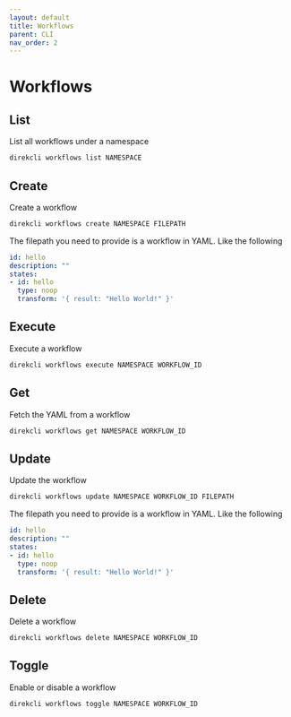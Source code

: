 ```yaml
---
layout: default
title: Workflows
parent: CLI
nav_order: 2
---
```


# Workflows

## List

List all workflows under a namespace

```sh
direkcli workflows list NAMESPACE
```

## Create

Create a workflow

```sh
direkcli workflows create NAMESPACE FILEPATH
```

The filepath you need to provide is a workflow in YAML. Like the following

```yaml
id: hello
description: "" 
states:
- id: hello
  type: noop
  transform: '{ result: "Hello World!" }'
```

## Execute

Execute a workflow

```sh
direkcli workflows execute NAMESPACE WORKFLOW_ID
```

## Get

Fetch the YAML from a workflow

```sh
direkcli workflows get NAMESPACE WORKFLOW_ID
```

## Update

Update the workflow

```sh
direkcli workflows update NAMESPACE WORKFLOW_ID FILEPATH
```

The filepath you need to provide is a workflow in YAML. Like the following

```yaml
id: hello
description: "" 
states:
- id: hello
  type: noop
  transform: '{ result: "Hello World!" }'
```

## Delete

Delete a workflow

```sh
direkcli workflows delete NAMESPACE WORKFLOW_ID
```

## Toggle

Enable or disable a workflow

```sh
direkcli workflows toggle NAMESPACE WORKFLOW_ID
```
